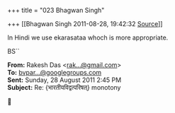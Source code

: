+++
title = "023 Bhagwan Singh"

+++
[[Bhagwan Singh	2011-08-28, 19:42:32 [Source](https://groups.google.com/g/bvparishat/c/GhO53YwlKKA)]]



In Hindi we use ekarasataa whoch is more appropriate.

BS``

  

**From:** Rakesh Das \<[rak...@gmail.com]()\>  
**To:** [bvpar...@googlegroups.com]()  
**Sent:** Sunday, 28 August 2011 2:45 PM  
**Subject:** Re: {भारतीयविद्वत्परिषत्} monotony  
  



